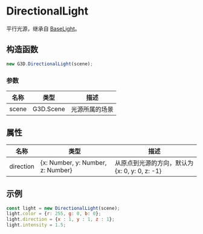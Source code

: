 # DirectionalLight

平行光源，继承自 [BaseLight](./BaseLight)。

## 构造函数

```javascript
new G3D.DirectionalLight(scene);
```

### 参数

| 名称  | 类型      | 描述           |
| ----- | --------- | -------------- |
| scene | G3D.Scene | 光源所属的场景 |

## 属性

| 名称      | 类型                              | 描述                                           |
| --------- | --------------------------------- | ---------------------------------------------- |
| direction | {x: Number, y: Number, z: Number} | 从原点到光源的方向，默认为 {x: 0, y: 0, z: -1} |

## 示例

```javascript
const light = new DirectionalLight(scene);
light.color = {r: 255, g: 0, b: 0};
light.direction = {x : 1, y : 1, z : 1};
light.intensity = 1.5;
```